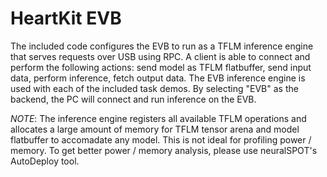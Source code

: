 # HeartKit EVB

The included code configures the EVB to run as a TFLM inference engine that serves requests over USB using RPC. A client is able to connect and perform the following actions: send model as TFLM flatbuffer, send input data, perform inference, fetch output data. The EVB inference engine is used with each of the included task demos. By selecting "EVB" as the backend, the PC will connect and run inference on the EVB.

_NOTE_: The inference engine registers all available TFLM operations and allocates a large amount of memory for TFLM tensor arena and model flatbuffer to accomadate any model. This is not ideal for profiling power / memory. To get better power / memory analysis, please use neuralSPOT's AutoDeploy tool.

